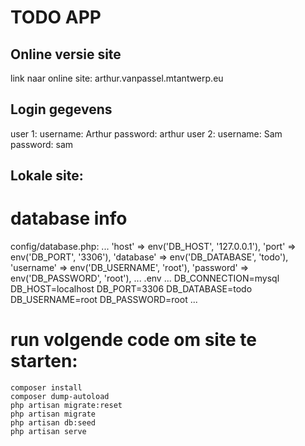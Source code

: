 TODO APP
==================

## Online versie site
link naar online site: arthur.vanpassel.mtantwerp.eu

## Login gegevens
   user 1:
        username: Arthur
        password: arthur
    user 2:
        username: Sam
        password: sam


## Lokale site:
    
# database info
   config/database.php:
        ...
        'host' => env('DB_HOST', '127.0.0.1'),
        'port' => env('DB_PORT', '3306'),
        'database' => env('DB_DATABASE', 'todo'),
        'username' => env('DB_USERNAME', 'root'),
        'password' => env('DB_PASSWORD', 'root'),
        ...
    .env
        ...
        DB_CONNECTION=mysql
        DB_HOST=localhost
        DB_PORT=3306
        DB_DATABASE=todo
        DB_USERNAME=root
        DB_PASSWORD=root
        ...


# run volgende code om site te starten:

    composer install
    composer dump-autoload
    php artisan migrate:reset
    php artisan migrate
    php artisan db:seed
    php artisan serve
